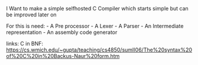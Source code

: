 I Want to make a simple selfhosted C Compiler which starts simple but can be 
improved later on

For this is need:
    - A Pre processor
    - A Lexer
    - A Parser
    - An Intermediate representation
    - An assembly code generator


links:
C in BNF:  https://cs.wmich.edu/~gupta/teaching/cs4850/sumII06/The%20syntax%20of%20C%20in%20Backus-Naur%20form.htm